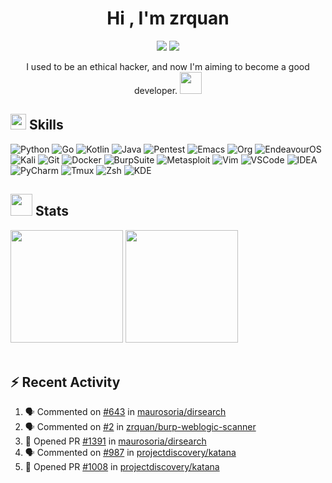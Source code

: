 <h1 align="center"><b>Hi , I'm zrquan</b></h1>

<div align="center">
  <a href="https://zrquan.github.io/"><img src="https://img.shields.io/badge/My%20Blog-FF4088?style=flat-square&logo=hugo&logoColor=white"></a>
  <a href="https://steamcommunity.com/id/4shen0ne/"><img src="https://img.shields.io/badge/Steam%20Profile-1b638b?style=flat-square&logo=steam&logoColor=white"></a>
  <!--<img src="https://komarev.com/ghpvc/?username=zrquan">-->
</div>

<p align="center">I used to be an ethical hacker, and now I'm aiming to become a good developer. <img src="https://media.giphy.com/media/WUlplcMpOCEmTGBtBW/giphy.gif" width="35px"></p>

## <img src="https://media2.giphy.com/media/QssGEmpkyEOhBCb7e1/giphy.gif?cid=ecf05e47a0n3gi1bfqntqmob8g9aid1oyj2wr3ds3mg700bl&rid=giphy.gif" width ="25"> Skills

![Python](https://img.shields.io/badge/Python-3776AB.svg?style=for-the-badge&logo=python&logoColor=white)
![Go](https://img.shields.io/badge/Go-00ADD8.svg?style=for-the-badge&logo=go&logoColor=white)
![Kotlin](https://img.shields.io/badge/Kotlin-7F52FF.svg?style=for-the-badge&logo=kotlin&logoColor=white)
![Java](https://img.shields.io/badge/Java-b07219.svg?style=for-the-badge&logo=openjdk&logoColor=white)
![Pentest](https://img.shields.io/badge/Pentest-1A1A1A.svg?style=for-the-badge&logo=hackaday&logoColor=white)
![Emacs](https://img.shields.io/badge/Emacs-7F5AB6.svg?style=for-the-badge&logo=gnuemacs&logoColor=white)
![Org](https://img.shields.io/badge/Org-77AA99.svg?style=for-the-badge&logo=org&logoColor=white)
![EndeavourOS](https://img.shields.io/badge/EndeavourOS-7F7FFF.svg?style=for-the-badge&logo=endeavouros&logoColor=white)
![Kali](https://img.shields.io/badge/Kali-557C94.svg?style=for-the-badge&logo=kalilinux&logoColor=white)
![Git](https://img.shields.io/badge/Git-F05032.svg?style=for-the-badge&logo=git&logoColor=white)
![Docker](https://img.shields.io/badge/Docker-2496ED.svg?style=for-the-badge&logo=docker&logoColor=white)
![BurpSuite](https://img.shields.io/badge/BurpSuite-FF6633.svg?style=for-the-badge&logo=burpsuite&logoColor=white)
![Metasploit](https://img.shields.io/badge/Metasploit-2596CD.svg?style=for-the-badge&logo=metasploit&logoColor=white)
![Vim](https://img.shields.io/badge/Vim-019733.svg?style=for-the-badge&logo=vim&logoColor=white)
![VSCode](https://img.shields.io/badge/VSCode-2F80ED.svg?style=for-the-badge&logo=vscodium&logoColor=white)
![IDEA](https://img.shields.io/badge/IDEA-0047fd.svg?style=for-the-badge&logo=intellijidea&logoColor=white)
![PyCharm](https://img.shields.io/badge/PyCharm-088484.svg?style=for-the-badge&logo=pycharm&logoColor=white)
![Tmux](https://img.shields.io/badge/Tmux-1BB91F.svg?style=for-the-badge&logo=tmux&logoColor=white)
![Zsh](https://img.shields.io/badge/Zsh-F15A24.svg?style=for-the-badge&logo=zsh&logoColor=white)
![KDE](https://img.shields.io/badge/KDE-1D99F3.svg?style=for-the-badge&logo=kde&logoColor=white)

<!--🛠 Python | Go | Kotlin | Java | Pentest | Emacs | EndeavourOS | Git | Docker | ...-->

## <img src="https://media.giphy.com/media/iY8CRBdQXODJSCERIr/giphy.gif" width="35"> Stats

<div>
  <img height="180em" src="https://github-readme-stats.vercel.app/api?username=zrquan&show_icons=true" />
  <img height="180em" src="https://github-readme-stats.vercel.app/api/top-langs/?username=zrquan&layout=compact&hide=c,html" />
</div>

<br/>

## ⚡ Recent Activity

<!--START_SECTION:activity-->
1. 🗣 Commented on [#643](https://github.com/maurosoria/dirsearch/issues/643#issuecomment-2336567060) in [maurosoria/dirsearch](https://github.com/maurosoria/dirsearch)
2. 🗣 Commented on [#2](https://github.com/zrquan/burp-weblogic-scanner/issues/2#issuecomment-2336541408) in [zrquan/burp-weblogic-scanner](https://github.com/zrquan/burp-weblogic-scanner)
3. 💪 Opened PR [#1391](https://github.com/maurosoria/dirsearch/pull/1391) in [maurosoria/dirsearch](https://github.com/maurosoria/dirsearch)
4. 🗣 Commented on [#987](https://github.com/projectdiscovery/katana/issues/987#issuecomment-2323900770) in [projectdiscovery/katana](https://github.com/projectdiscovery/katana)
5. 💪 Opened PR [#1008](https://github.com/projectdiscovery/katana/pull/1008) in [projectdiscovery/katana](https://github.com/projectdiscovery/katana)
<!--END_SECTION:activity-->
